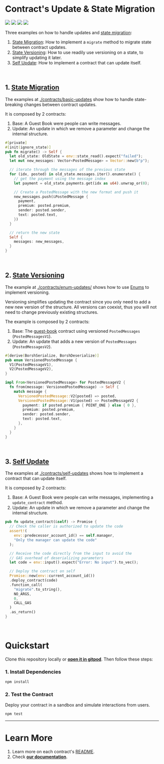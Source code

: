 # Contract's Update & State Migration
[![](https://img.shields.io/badge/⋈%20Examples-Intermediate-orange)](https://docs.near.org/tutorials/welcome)
[![](https://img.shields.io/badge/Contract-rust-red)](https://docs.near.org/develop/contracts/anatomy)
[![](https://img.shields.io/badge/Frontend-None-gray)](https://docs.near.org/develop/integrate/frontend)
[![](https://img.shields.io/github/workflow/status/near-examples/update-migrate-rust/Tests/main?color=green&label=Tests)](https://github.com/near-examples/update-migrate-rust/actions/workflows/tests.yml)

Three examples on how to handle updates and [state migration](https://docs.near.org/develop/upgrade/migration):
1. [State Migration](./contracts/basic-updates/): How to implement a `migrate` method to migrate state between contract updates.
2. [State Versioning](./contracts/enum-updates/): How to use readily use versioning on a state, to simplify updating it later.
3. [Self Update](./contracts/self-updates/): How to implement a contract that can update itself.

<br />

## 1. [State Migration](./contracts/basic-updates/)
The examples at [./contracts/basic-updates](./contracts/basic-updates) show how to handle state-breaking changes
between contract updates.

It is composed by 2 contracts:
1. Base: A Guest Book were people can write messages.
2. Update: An update in which we remove a parameter and change the internal structure.

```rust
#[private]
#[init(ignore_state)]
pub fn migrate() -> Self {
  let old_state: OldState = env::state_read().expect("failed");
  let mut new_messages: Vector<PostedMessage> = Vector::new(b"p");

  // iterate through the messages of the previous state
  for (idx, posted) in old_state.messages.iter().enumerate() {
    // get the payment using the message index
    let payment = old_state.payments.get(idx as u64).unwrap_or(0);

    // Create a PostedMessage with the new format and push it
    new_messages.push(&PostedMessage {
      payment,
      premium: posted.premium,
      sender: posted.sender,
      text: posted.text,
    })
  }

  // return the new state
  Self {
    messages: new_messages,
  }
}
```

<br />

## 2. [State Versioning](./contracts/enum-updates/)
The example at [./contracts/enum-updates/](./contracts/enum-updates/) shows how to use
[Enums](https://doc.rust-lang.org/book/ch06-01-defining-an-enum.html) to implement versioning.

Versioning simplifies updating the contract since you only need to add a new new version of the structure.
All versions can coexist, thus you will not need to change previously existing structures. 

The example is composed by 2 contracts:
1. Base: The [guest-book](https://github.com/near-examples/guest-book-rust) contract using versioned `PostedMessages` (`PostedMessagesV1`).
2. Update: An update that adds a new version of `PostedMessages` (`PostedMessagesV2`).

```rust
#[derive(BorshSerialize, BorshDeserialize)]
pub enum VersionedPostedMessage {
  V1(PostedMessageV1),
  V2(PostedMessageV2),
}

impl From<VersionedPostedMessage> for PostedMessageV2 {
  fn from(message: VersionedPostedMessage) -> Self {
    match message {
      VersionedPostedMessage::V2(posted) => posted,
      VersionedPostedMessage::V1(posted) => PostedMessageV2 {
        payment: if posted.premium { POINT_ONE } else { 0 },
        premium: posted.premium,
        sender: posted.sender,
        text: posted.text,
      },
    }
  }
}
```

<br />

## 3. [Self Update](./contracts/self-updates/)
The examples at [./contracts/self-updates](./contracts/self-updates) shows how to implement a contract
that can update itself.

It is composed by 2 contracts:
1. Base: A Guest Book were people can write messages, implementing a `update_contract` method.
2. Update: An update in which we remove a parameter and change the internal structure.

```rust
pub fn update_contract(&self) -> Promise {
  // Check the caller is authorized to update the code
  assert!(
    env::predecessor_account_id() == self.manager,
    "Only the manager can update the code"
  );

  // Receive the code directly from the input to avoid the
  // GAS overhead of deserializing parameters
  let code = env::input().expect("Error: No input").to_vec();

  // Deploy the contract on self
  Promise::new(env::current_account_id())
  .deploy_contract(code)
  .function_call(
    "migrate".to_string(),
    NO_ARGS,
    0,
    CALL_GAS
  )
  .as_return()
}
```

<br />


# Quickstart

Clone this repository locally or [**open it in gitpod**](https://gitpod.io/#/github.com/near-examples/multiple-cross-contract-calls). Then follow these steps:

### 1. Install Dependencies
```bash
npm install
```

### 2. Test the Contract
Deploy your contract in a sandbox and simulate interactions from users.

```bash
npm test
```

---

# Learn More
1. Learn more on each contract's [README](./contract/README.md).
2. Check [**our documentation**](https://docs.near.org/develop/welcome).
